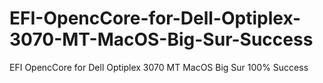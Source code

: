 # EFI-OpencCore-for-Dell-Optiplex-3070-MT-MacOS-Big-Sur-Success
EFI OpencCore for Dell Optiplex 3070 MT MacOS Big Sur 100% Success
